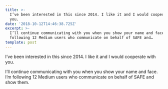 ```yaml
---
title: >-
  I’ve been interested in this since 2014. I like it and I would cooperate with
  you.
date: '2018-10-12T14:46:38.725Z'
excerpt: >-
  I’ll continue communicating with you when you show your name and face. I’m
  following 12 Medium users who communicate on behalf of SAFE and…
template: post
---
```

I’ve been interested in this since 2014. I like it and I would cooperate with you.

I’ll continue communicating with you when you show your name and face. I’m following 12 Medium users who communicate on behalf of SAFE and show them.

